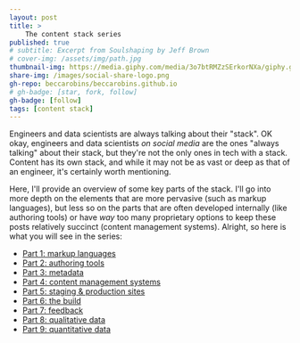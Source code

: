 ```yaml
---
layout: post
title: >
    The content stack series
published: true
# subtitle: Excerpt from Soulshaping by Jeff Brown
# cover-img: /assets/img/path.jpg
thumbnail-img: https://media.giphy.com/media/3o7btRMZzSErkorNXa/giphy.gif
share-img: /images/social-share-logo.png
gh-repo: beccarobins/beccarobins.github.io
# gh-badge: [star, fork, follow]
gh-badge: [follow]
tags: [content stack]
---
```


Engineers and data scientists are always talking about their "stack". OK okay, engineers and data scientists _on social media_ are the ones "always talking" about their stack, but they're not the only ones in tech with a stack. Content has its own stack, and while it may not be as vast or deep as that of an engineer, it's certainly worth mentioning.

Here, I'll provide an overview of some key parts of the stack. I'll go into more depth on the elements that are more pervasive (such as markup languages), but less so on the parts that are often developed internally (like authoring tools) or have _way_ too many proprietary options to keep these posts relatively succinct (content management systems). Alright, so here is what you will see in the series:

- [Part 1: markup languages](../content-stack-markup) 
- [Part 2: authoring tools](../coming-soon)
- [Part 3: metadata](../coming-soon)
- [Part 4: content management systems](../coming-soon)
- [Part 5: staging & production sites](../coming-soon)
- [Part 6: the build](../coming-soon)
- [Part 7: feedback](../coming-soon)
- [Part 8: qualitative data](../coming-soon)
- [Part 9: quantitative data](../coming-soon)